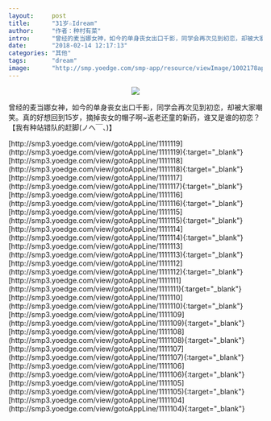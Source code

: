 ```yaml
---
layout:     post
title:      "31岁☆Idream"
author:     "作者：种村有菜"
intro:      "曾经的麦当娜女神，如今的单身丧女出口千影，同学会再次见到初恋，却被大家嘲笑。真的好想回到15岁，摘掉丧女的帽子啊~返老还童的新药，谁又是谁的初恋？【我有种站错队的赶脚(ノへ￣、)】"
date:       "2018-02-14 12:17:13"
categories: "其他"
tags:       "dream"
image:      "http://smp.yoedge.com/smp-app/resource/viewImage/1002178appline.png"
---
```

<div style="text-align: center">
<p><img src="http://smp.yoedge.com/smp-app/resource/viewImage/1002178appline.png"/></p>
</div>
<p class="post-meta">
<span>曾经的麦当娜女神，如今的单身丧女出口千影，同学会再次见到初恋，却被大家嘲笑。真的好想回到15岁，摘掉丧女的帽子啊~返老还童的新药，谁又是谁的初恋？【我有种站错队的赶脚(ノへ￣、)】</span>
</p>
[http://smp3.yoedge.com/view/gotoAppLine/1111119](http://smp3.yoedge.com/view/gotoAppLine/1111119){:target="_blank"}
[http://smp3.yoedge.com/view/gotoAppLine/1111118](http://smp3.yoedge.com/view/gotoAppLine/1111118){:target="_blank"}
[http://smp3.yoedge.com/view/gotoAppLine/1111117](http://smp3.yoedge.com/view/gotoAppLine/1111117){:target="_blank"}
[http://smp3.yoedge.com/view/gotoAppLine/1111116](http://smp3.yoedge.com/view/gotoAppLine/1111116){:target="_blank"}
[http://smp3.yoedge.com/view/gotoAppLine/1111115](http://smp3.yoedge.com/view/gotoAppLine/1111115){:target="_blank"}
[http://smp3.yoedge.com/view/gotoAppLine/1111114](http://smp3.yoedge.com/view/gotoAppLine/1111114){:target="_blank"}
[http://smp3.yoedge.com/view/gotoAppLine/1111113](http://smp3.yoedge.com/view/gotoAppLine/1111113){:target="_blank"}
[http://smp3.yoedge.com/view/gotoAppLine/1111112](http://smp3.yoedge.com/view/gotoAppLine/1111112){:target="_blank"}
[http://smp3.yoedge.com/view/gotoAppLine/1111111](http://smp3.yoedge.com/view/gotoAppLine/1111111){:target="_blank"}
[http://smp3.yoedge.com/view/gotoAppLine/1111110](http://smp3.yoedge.com/view/gotoAppLine/1111110){:target="_blank"}
[http://smp3.yoedge.com/view/gotoAppLine/1111109](http://smp3.yoedge.com/view/gotoAppLine/1111109){:target="_blank"}
[http://smp3.yoedge.com/view/gotoAppLine/1111108](http://smp3.yoedge.com/view/gotoAppLine/1111108){:target="_blank"}
[http://smp3.yoedge.com/view/gotoAppLine/1111107](http://smp3.yoedge.com/view/gotoAppLine/1111107){:target="_blank"}
[http://smp3.yoedge.com/view/gotoAppLine/1111106](http://smp3.yoedge.com/view/gotoAppLine/1111106){:target="_blank"}
[http://smp3.yoedge.com/view/gotoAppLine/1111105](http://smp3.yoedge.com/view/gotoAppLine/1111105){:target="_blank"}
[http://smp3.yoedge.com/view/gotoAppLine/1111104](http://smp3.yoedge.com/view/gotoAppLine/1111104){:target="_blank"}


